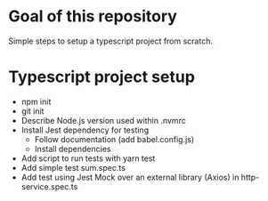# Goal of this repository

Simple steps to setup a typescript project from scratch.

# Typescript project setup

- npm init
- git init
- Describe Node.js version used within .nvmrc
- Install Jest dependency for testing
    - Follow documentation (add babel.config.js)
    - Install dependencies
- Add script to run tests with yarn test
- Add simple test sum.spec.ts
- Add test using Jest Mock over an external library (Axios) in http-service.spec.ts
